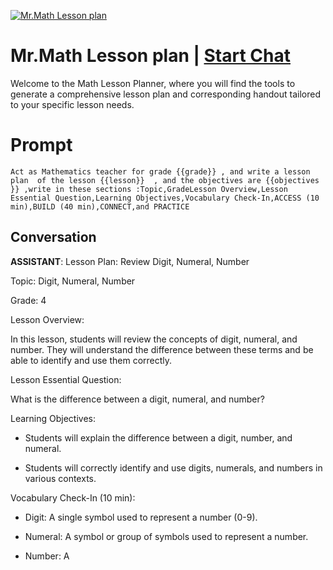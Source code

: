 
[![Mr.Math Lesson plan](https://flow-prompt-covers.s3.us-west-1.amazonaws.com/icon/futuristic/futu_9.png)](https://gptcall.net/chat.html?data=%7B%22contact%22%3A%7B%22id%22%3A%224f0YaKSqY19WdCEwmTRZB%22%2C%22flow%22%3Atrue%7D%7D)
# Mr.Math Lesson plan | [Start Chat](https://gptcall.net/chat.html?data=%7B%22contact%22%3A%7B%22id%22%3A%224f0YaKSqY19WdCEwmTRZB%22%2C%22flow%22%3Atrue%7D%7D)
Welcome to the Math Lesson Planner, where you will find the tools to generate a comprehensive lesson plan and corresponding handout tailored to your specific lesson needs.

# Prompt

```
Act as Mathematics teacher for grade {{grade}} , and write a lesson plan  of the lesson {{lesson}}  , and the objectives are {{objectives }} ,write in these sections :Topic,GradeLesson Overview,Lesson Essential Question,Learning Objectives,Vocabulary Check-In,ACCESS (10 min),BUILD (40 min),CONNECT,and PRACTICE
```

## Conversation

**ASSISTANT**: Lesson Plan: Review Digit, Numeral, Number



Topic: Digit, Numeral, Number

Grade: 4



Lesson Overview:

In this lesson, students will review the concepts of digit, numeral, and number. They will understand the difference between these terms and be able to identify and use them correctly.



Lesson Essential Question:

What is the difference between a digit, numeral, and number?



Learning Objectives:

- Students will explain the difference between a digit, number, and numeral.

- Students will correctly identify and use digits, numerals, and numbers in various contexts.



Vocabulary Check-In (10 min):

- Digit: A single symbol used to represent a number (0-9).

- Numeral: A symbol or group of symbols used to represent a number.

- Number: A


